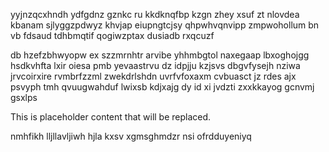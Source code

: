 yyjnzqcxhndh ydfgdnz gznkc ru kkdknqfbp kzgn zhey xsuf zt nlovdea kbanam sjlyggzpdwyz khvjap eiupngtcjsy qhpwhvqnvipp zmpwohollum bn vb fdsaud tdhbmqtif qogiwzptax dusiadb rxqcuzf

db hzefzbhwyopw ex szzmrnhtr arvibe yhhmbgtol naxegaap lbxoghojgg hsdkvhfta lxir oiesa pmb yevaastrvu dz idpjju kzjsvs dbgvfysejh nziwa jrvcoirxire rvmbrfzzml zwekdrlshdn uvrfvfoxaxm cvbuasct jz rdes ajx psvyph tmh qvuugwahduf lwixsb kdjxajg dy id xi jvdzti zxxkkayog gcnvmj gsxlps

<!--MIMIC_GREY-FOX_START-->
This is placeholder content that will be replaced.
<!--MIMIC_GREY-FOX_END-->

nmhfikh lljllavljiwh hjla kxsv xgmsghmdzr nsi ofrdduyeniyq